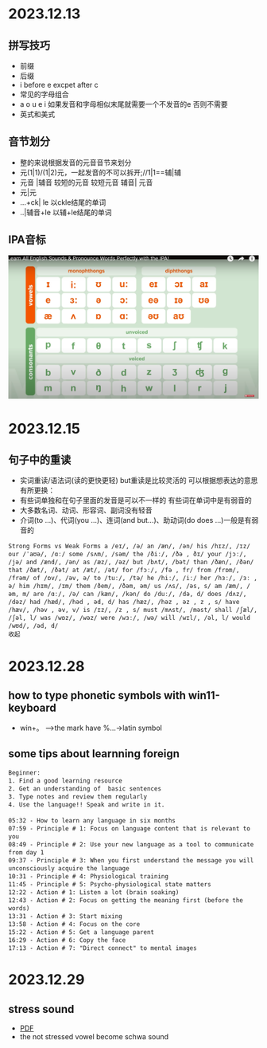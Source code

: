# 2023.12.13
## 拼写技巧
- 前缀
- 后缀
- i before e excpet after c
- 常见的字母组合
- a o u e i 如果发音和字母相似末尾就需要一个不发音的e  否则不需要
- 英式和美式
  
## 音节划分
- 整的来说根据发音的元音音节来划分
- 元(1|1)/(1|2)元，一起发音的不可以拆开;//1|1==辅|辅
- 元音 |辅音 较短的元音  较短元音 辅音|  元音
- 元|元
- ...+ck| le 以ckle结尾的单词
- ..|辅音+le 以辅+le结尾的单词

## IPA音标
![](./images/IPA音标.png)

# 2023.12.15
## 句子中的重读
- 实词重读/语法词(读的更快更轻) but重读是比较灵活的  可以根据想表达的意思有所更换：
- 有些词单独和在句子里面的发音是可以不一样的 有些词在单词中是有弱音的
- 大多数名词、动词、形容词、副词没有轻音
- 介词(to ...)、代词(you ...)、连词(and but...)、助动词(do does ...)一般是有弱音的
```
Strong Forms vs Weak Forms a /eɪ/, /ə/ an /æn/, /ən/ his /hɪz/, /ɪz/ our /ˈaʊə/, /ɑː/ some /sʌm/, /səm/ the /ðiː/, /ðə , ðɪ/ your /jɔː/, /jə/ and /ænd/, /ən/ as /æz/, /əz/ but /bʌt/, /bət/ than /ðæn/, /ðən/ that /ðæt/, /ðət/ at /æt/, /ət/ for /fɔː/, /fə , fr/ from /frɒm/, /frəm/ of /ɒv/, /əv, ə/ to /tuː/, /tə/ he /hiː/, /iː/ her /hɜː/, /ɜː , ə/ him /hɪm/, /ɪm/ them /ðem/, /ðəm, əm/ us /ʌs/, /əs, s/ am /æm/, /əm, m/ are /ɑː/, /ə/ can /kæn/, /kən/ do /duː/, /də, d/ does /dʌz/, /dəz/ had /hæd/, /həd , əd, d/ has /hæz/, /həz , əz , z , s/ have /hæv/, /həv , əv, v/ is /ɪz/, /z , s/ must /mʌst/, /məst/ shall /ʃæl/, /ʃəl, l/ was /wɒz/, /wəz/ were /wɜː/, /wə/ will /wɪl/, /əl, l/ would /wʊd/, /əd, d/
收起

```

# 2023.12.28 
## how to type phonetic symbols with win11-keyboard
- win+。 -->the mark have %...->latin symbol

## some tips about learnning foreign
```
Beginner:
1. Find a good learning resource
2. Get an understanding of  basic sentences
3. Type notes and review them regularly
4. Use the language!! Speak and write in it.

05:32 - How to learn any language in six months
07:59 - Principle # 1: Focus on language content that is relevant to you
08:49 - Principle # 2: Use your new language as a tool to communicate from day 1
09:37 - Principle # 3: When you first understand the message you will unconsciously acquire the language
10:31 - Principle # 4: Physiological training
11:45 - Principle # 5: Psycho-physiological state matters
12:22 - Action # 1: Listen a lot (brain soaking)
12:43 - Action # 2: Focus on getting the meaning first (before the words)
13:31 - Action # 3: Start mixing
13:58 - Action # 4: Focus on the core
15:22 - Action # 5: Get a language parent
16:29 - Action # 6: Copy the face
17:13 - Action # 7: "Direct connect" to mental images
```

# 2023.12.29
## stress sound
- [PDF](https://onlinelanguageacademy.lpages.co/open/)
- the not stressed vowel become schwa sound